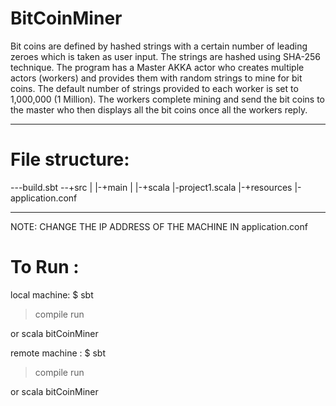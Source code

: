 BitCoinMiner
============
Bit coins are defined by hashed strings with a certain number of leading zeroes which is taken as user input. The strings are hashed using SHA-256 technique. The program has a Master AKKA actor who creates multiple actors (workers) and provides them with random strings to mine for bit coins. The default number of strings provided to each worker is set to 1,000,000 (1 Million). The workers complete mining and send the bit coins to the master who then displays all the bit coins once all the workers reply.
____________________________________________________________________________________
File structure:
===============
---build.sbt
--+src
    |
    |-+main
         |
         |-+scala
		|-project1.scala
	 |-+resources
		|-application.conf
____________________________________________________________________________________
NOTE: CHANGE THE IP ADDRESS OF THE MACHINE IN application.conf

To Run :
========

local machine:
$ sbt
> compile
> run <Number of leading zeroes in the bit coin>

or scala bitCoinMiner <NumberofLeadingZeroes>

remote machine : 
$ sbt
> compile
> run <IP address of the machine running local workers>

or scala bitCoinMiner <IP>
